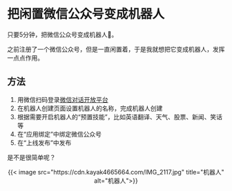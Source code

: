 # 把闲置微信公众号变成机器人

只要5分钟，把微信公众号变成机器人🤖。
<!--more-->

之前注册了一个微信公众号，但是一直闲置着，于是我就想把它变成机器人，发挥一点点作用。

## 方法
1. 用微信扫码登录[微信对话开放平台](http://chatbot.weixin.qq.com/)
2. 在机器人创建页面设置机器人的名称，完成机器人创建
3. 根据需要开启机器人的“预置技能”，比如英语翻译、天气、股票、新闻、笑话等
4. 在“应用绑定”中绑定微信公众号
5. 在“上线发布”中发布

是不是很简单呢？

<div align="center">
{{< image src="https://cdn.kayak4665664.com/IMG_2117.jpg" title="机器人" alt="机器人">}}
</div>

